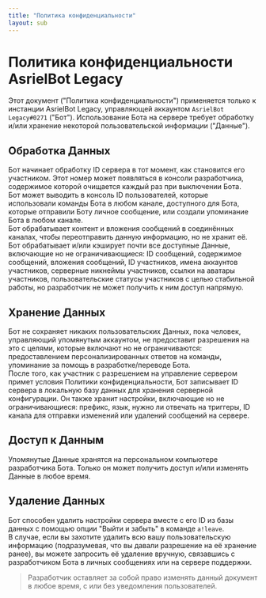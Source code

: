 ```yaml
---
title: "Политика конфиденциальности"
layout: sub
---
```


# Политика конфиденциальности AsrielBot Legacy

Этот документ ("Политика конфиденциальности") применяется только к инстанции AsrielBot Legacy, управляющей аккаунтом `AsrielBot Legacy#0271` ("Бот"). Использование Бота на сервере требует обработку и/или хранение некоторой пользовательской информации ("Данные").

## Обработка Данных

Бот начинает обработку ID сервера в тот момент, как становится его участником. Этот номер может появляться в консоли разработчика, содержимое которой очищается каждый раз при выключении Бота.  
Бот может выводить в консоль ID пользователей, которые использовали команды Бота в любом канале, доступного для Бота, которые отправили Боту личное сообщение, или создали упоминание Бота в любом канале.  
Бот обрабатывает контент и вложения сообщений в соединённых каналах, чтобы переотправить данную информацию, но не хранит её.  
Бот обрабатывает и/или кэширует почти все доступные Данные, включающие но не ограничивающиеся: ID сообщений, содержимое сообщений, вложения сообщений, ID участников, имена аккаунтов участников, серверные никнеймы участников, ссылки на аватары участников, пользовательские статусы участников с целью стабильной работы, но разработчик не может получить к ним доступ напрямую.

## Хранение Данных

Бот не сохраняет никаких пользовательских Данных, пока человек, управляющий упомянутым аккаунтом, не предоставит разрешения на это с целями, которые включают но не ограничиваются: предоставлением персонализированных ответов на команды, упоминание за помощь в разработке/переводе Бота.  
После того, как участник с разрешением на управление сервером примет условия Политики конфиденциальности, Бот записывает ID сервера в локальную базу данных для хранения серверной конфигурации. Он также хранит настройки, включающие но не ограничивающиеся: префикс, язык, нужно ли отвечать на триггеры, ID канала для отправки изменений или удалений сообщений на сервере.

## Доступ к Данным

Упомянутые Данные хранятся на персональном компьютере разработчика Бота. Только он может получить доступ и/или изменять Данные в любое время.

## Удаление Данных

Бот способен удалить настройки сервера вместе с его ID из базы данных с помощью опции "Выйти и забыть" в команде `a!leave`.  
В случае, если вы захотите удалить всю вашу пользовательскую информацию (подразумевая, что вы давали разрешение на её хранение ранее), вы можете запросить её удаление вручную, связавшись с разработчиком Бота в личных сообщениях или на сервере поддержки.

> Разработчик оставляет за собой право изменять данный документ в любое время, с или без уведомления пользователей.
